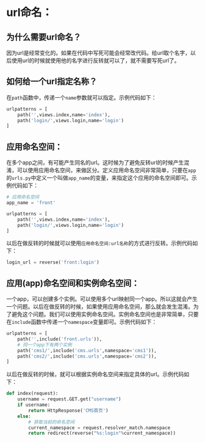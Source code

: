 # url命名：

## 为什么需要url命名？
因为url是经常变化的。如果在代码中写死可能会经常改代码。给url取个名字，以后使用url的时候就使用他的名字进行反转就可以了，就不需要写死url了。

## 如何给一个url指定名称？
在`path`函数中，传递一个`name`参数就可以指定。示例代码如下：
```python
urlpatterns = [
    path('',views.index,name='index'),
    path('login/',views.login,name='login')
]
```

## 应用命名空间：
在多个app之间，有可能产生同名的url。这时候为了避免反转url的时候产生混淆，可以使用应用命名空间，来做区分。定义应用命名空间非常简单，只要在`app`的`urls.py`中定义一个叫做`app_name`的变量，来指定这个应用的命名空间即可。示例代码如下：
```python
# 应用命名空间
app_name = 'front'

urlpatterns = [
    path('',views.index,name='index'),
    path('login/',views.login,name='login')
]
```
以后在做反转的时候就可以使用`应用命名空间:url名称`的方式进行反转。示例代码如下：
```python
login_url = reverse('front:login')
```

## 应用(app)命名空间和实例命名空间：
一个app，可以创建多个实例。可以使用多个url映射同一个app。所以这就会产生一个问题。以后在做反转的时候，如果使用应用命名空间，那么就会发生混淆。为了避免这个问题。我们可以使用实例命名空间。实例命名空间也是非常简单，只要在`include`函数中传递一个`namespace`变量即可。示例代码如下：
```python
urlpatterns = [
    path('',include('front.urls')),
    # 同一个app下有两个实例
    path('cms1/',include('cms.urls',namespace='cms1')),
    path('cms2/',include('cms.urls',namespace='cms2')),
]
```
以后在做反转的时候，就可以根据实例命名空间来指定具体的url。示例代码如下：
```python
def index(request):
    username = request.GET.get("username")
    if username:
        return HttpResponse('CMS首页')
    else:
        # 获取当前的命名空间
        current_namespace = request.resolver_match.namespace
        return redirect(reverse("%s:login"%current_namespace))
```